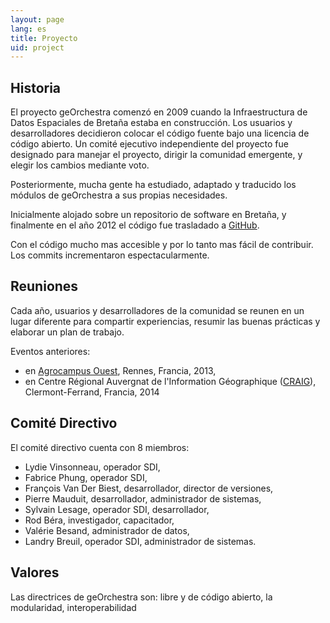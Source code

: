 ```yaml
---
layout: page
lang: es
title: Proyecto
uid: project
---
```


## Historia

El proyecto geOrchestra comenzó en 2009 cuando la Infraestructura de Datos Espaciales de Bretaña estaba en construcción. Los usuarios y desarrolladores decidieron colocar el código fuente bajo una licencia de código abierto. Un comité ejecutivo independiente del proyecto fue designado para manejar el proyecto, dirigir la comunidad emergente, y elegir los cambios mediante voto.

Posteriormente, mucha gente ha estudiado, adaptado y traducido los módulos de geOrchestra a sus propias necesidades.

Inicialmente alojado sobre un repositorio de software en Bretaña, y finalmente en el año 2012 el código fue trasladado  a  [GitHub](https://github.com/georchestra). 

Con el código mucho mas accesible y por lo tanto mas fácil de contribuir. Los commits incrementaron espectacularmente.

## Reuniones

Cada año, usuarios y desarrolladores de la comunidad se reunen en un lugar diferente para compartir experiencias, resumir las buenas prácticas y elaborar un plan de trabajo.


Eventos anteriores:

  * en [Agrocampus Ouest](http://www.agrocampus-ouest.fr/), Rennes, Francia, 2013,
  * en Centre Régional Auvergnat de l'Information Géographique ([CRAIG](http://craig.fr/)), Clermont-Ferrand, Francia, 2014

## Comité Directivo

El comité directivo cuenta con 8 miembros:
  * Lydie Vinsonneau, operador SDI,
  * Fabrice Phung, operador SDI,
  * François Van Der Biest, desarrollador, director de versiones,
  * Pierre Mauduit, desarrollador, administrador de sistemas,
  * Sylvain Lesage, operador SDI, desarrollador,
  * Rod Béra, investigador, capacitador,
  * Valérie Besand, administrador de datos,
  * Landry Breuil, operador SDI, administrador de sistemas.

## Valores

Las directrices de geOrchestra son: libre y de código abierto, la modularidad, interoperabilidad

